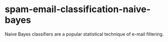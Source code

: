 # spam-email-classification-naive-bayes
Naive Bayes classifiers are a popular statistical technique of e-mail filtering.
